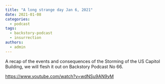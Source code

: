 ```yaml
---
title: "A long strange day Jan 6, 2021"
date: 2021-01-08
categories: 
  - podcast
tags: 
  - backstory-podcast
  - insurrection
authors: 
  - admin
---
```


A recap of the events and consequences of the Storming of the US Capitol Building, we will flesh it out on Backstory Podcast No 66.

https://www.youtube.com/watch?v=wdNSu9AN9yM
